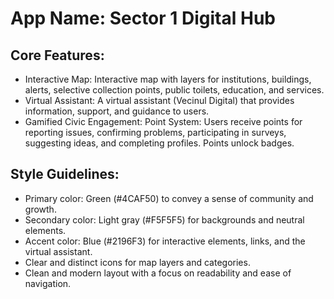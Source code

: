 # **App Name**: Sector 1 Digital Hub

## Core Features:

- Interactive Map: Interactive map with layers for institutions, buildings, alerts, selective collection points, public toilets, education, and services.
- Virtual Assistant: A virtual assistant (Vecinul Digital) that provides information, support, and guidance to users.
- Gamified Civic Engagement: Point System: Users receive points for reporting issues, confirming problems, participating in surveys, suggesting ideas, and completing profiles. Points unlock badges.

## Style Guidelines:

- Primary color: Green (#4CAF50) to convey a sense of community and growth.
- Secondary color: Light gray (#F5F5F5) for backgrounds and neutral elements.
- Accent color: Blue (#2196F3) for interactive elements, links, and the virtual assistant.
- Clear and distinct icons for map layers and categories.
- Clean and modern layout with a focus on readability and ease of navigation.
